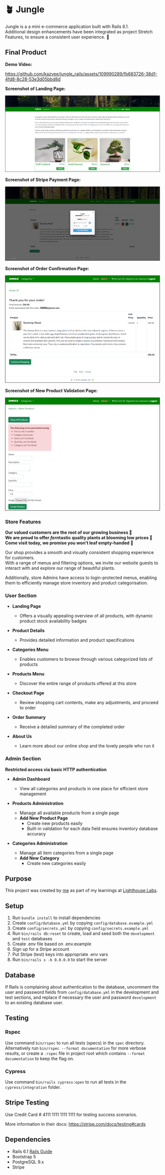 # 🪴 Jungle 

Jungle is a a mini e-commerce application built with Rails 6.1.\
Additional design enhancements have been integrated as project Stretch Features, to ensure a consistent user experience. 🌿

## Final Product

**Demo Video:**

https://github.com/kazvee/jungle_rails/assets/109990289/fb683726-38d1-4fd8-8c28-53e3d05bbd8d

**Screenshot of Landing Page:**

![Landing Page View](app/assets/images/readme/Landing_Page_Screenshot.png)

**Screenshot of Stripe Payment Page:**  

![Stripe Payment Page](app/assets/images/readme/Stripe_Payment_Screenshot.png)

**Screenshot of Order Confirmation Page:**  

![Order Confirmation Page](app/assets/images/readme/Order_Confirmation_Screenshot.png)

**Screenshot of New Product Validation Page:**  

![New Product Validation Page](app/assets/images/readme/New_Product_Validation_Screenshot.png)

### Store Features

**Our valued customers are the root of our growing business 🌱**\
**We are proud to offer *fern*tastic quality plants at blooming low prices 🌸**\
**Come visit today, we promise you won't leaf empty-handed 🌿**

Our shop provides a smooth and visually consistent shopping experience for customers.\
With a range of menus and filtering options, we invite our website guests to interact with and explore our range of beautiful plants.

Additionally, store Admins have access to login-protected menus, enabling them to efficiently manage store inventory and product categorisation.

### User Section

* **Landing Page**
  - Offers a visually appealing overview of all products, with dynamic product stock availability badges

* **Product Details**
  - Provides detailed information and product specifications

* **Categories Menu**
  - Enables customers to browse through various categorized lists of products

* **Products Menu**
  - Discover the entire range of products offered at this store

* **Checkout Page**
  - Review shopping cart contents, make any adjustments, and proceed to order

* **Order Summary**
  - Receive a detailed summary of the completed order

* **About Us**
  - Learn more about our online shop and the lovely people who run it

### Admin Section

**Restricted access via basic HTTP authentication**

* **Admin Dashboard**
  - View all categories and products in one place for efficient store management

* **Products Administration**
  - Manage all available products from a single page
  - **Add New Product Page**
    - Create new products easily
    - Built-in validation for each data field ensures inventory database accuracy

* **Categories Administration**
  - Manage all item categories from a single page
  - **Add New Category**
    - Create new categories easily

## Purpose

This project was created by [me](https://github.com/kazvee) as part of my learnings at [Lighthouse Labs](https://www.lighthouselabs.ca/en/web-development-flex-program).

## Setup

1. Run `bundle install` to install dependencies
2. Create `config/database.yml` by copying `config/database.example.yml`
3. Create `config/secrets.yml` by copying `config/secrets.example.yml`
4. Run `bin/rails db:reset` to create, load and seed both the `development` and `test` databases
5. Create .env file based on .env.example
6. Sign up for a Stripe account
7. Put Stripe (test) keys into appropriate .env vars
8. Run `bin/rails s -b 0.0.0.0` to start the server

## Database

If Rails is complaining about authentication to the database, uncomment the user and password fields from `config/database.yml` in the development and test sections, and replace if necessary the user and password `development` to an existing database user.

## Testing

### Rspec

Use command `bin/rspec` to run all tests (specs) in the `spec` directory.
Alternatively run `bin/rspec --format documentation` for more verbose results, or create a `.rspec` file in project root which contains `--format documentation` to keep the flag on.

### Cypress

Use command `bin/rails cypress:open` to run all tests in the `cypress/integration` folder.

## Stripe Testing

Use Credit Card # 4111 1111 1111 1111 for testing success scenarios.

More information in their docs: <https://stripe.com/docs/testing#cards>

## Dependencies

- Rails 6.1 [Rails Guide](http://guides.rubyonrails.org/v6.1/)
- Bootstrap 5
- PostgreSQL 9.x
- Stripe
